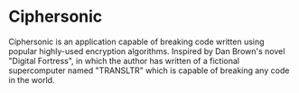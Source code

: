 # Ciphersonic

Ciphersonic is an application capable of breaking code written using popular highly-used encryption algorithms. Inspired by Dan Brown's novel "Digital Fortress", in which the author has written of a fictional supercomputer named "TRANSLTR" which is capable of breaking any code in the world.
